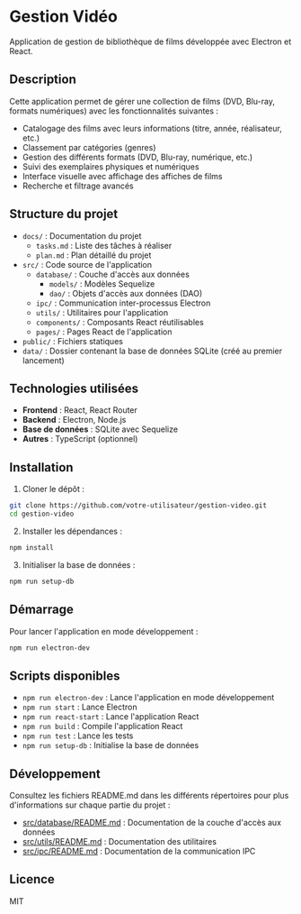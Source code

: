 # Gestion Vidéo

Application de gestion de bibliothèque de films développée avec Electron et React.

## Description

Cette application permet de gérer une collection de films (DVD, Blu-ray, formats numériques) avec les fonctionnalités suivantes :
- Catalogage des films avec leurs informations (titre, année, réalisateur, etc.)
- Classement par catégories (genres)
- Gestion des différents formats (DVD, Blu-ray, numérique, etc.)
- Suivi des exemplaires physiques et numériques
- Interface visuelle avec affichage des affiches de films
- Recherche et filtrage avancés

## Structure du projet

- `docs/` : Documentation du projet
  - `tasks.md` : Liste des tâches à réaliser
  - `plan.md` : Plan détaillé du projet
- `src/` : Code source de l'application
  - `database/` : Couche d'accès aux données
    - `models/` : Modèles Sequelize
    - `dao/` : Objets d'accès aux données (DAO)
  - `ipc/` : Communication inter-processus Electron
  - `utils/` : Utilitaires pour l'application
  - `components/` : Composants React réutilisables
  - `pages/` : Pages React de l'application
- `public/` : Fichiers statiques
- `data/` : Dossier contenant la base de données SQLite (créé au premier lancement)

## Technologies utilisées

- **Frontend** : React, React Router
- **Backend** : Electron, Node.js
- **Base de données** : SQLite avec Sequelize
- **Autres** : TypeScript (optionnel)

## Installation

1. Cloner le dépôt :
```bash
git clone https://github.com/votre-utilisateur/gestion-video.git
cd gestion-video
```

2. Installer les dépendances :
```bash
npm install
```

3. Initialiser la base de données :
```bash
npm run setup-db
```

## Démarrage

Pour lancer l'application en mode développement :
```bash
npm run electron-dev
```

## Scripts disponibles

- `npm run electron-dev` : Lance l'application en mode développement
- `npm run start` : Lance Electron
- `npm run react-start` : Lance l'application React
- `npm run build` : Compile l'application React
- `npm run test` : Lance les tests
- `npm run setup-db` : Initialise la base de données

## Développement

Consultez les fichiers README.md dans les différents répertoires pour plus d'informations sur chaque partie du projet :
- [src/database/README.md](src/database/README.md) : Documentation de la couche d'accès aux données
- [src/utils/README.md](src/utils/README.md) : Documentation des utilitaires
- [src/ipc/README.md](src/ipc/README.md) : Documentation de la communication IPC

## Licence

MIT
